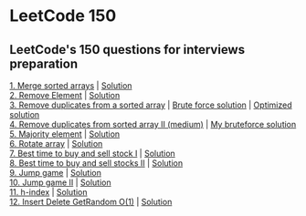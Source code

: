 # LeetCode 150
## LeetCode's 150 questions for interviews preparation
[1. Merge sorted arrays](./merge-sorted-arrays/problem.txt) | [Solution](./merge-sorted-arrays/solution.py)  
[2. Remove Element](./remove-element/problem.txt) | [Solution](./remove-element/solution.py)  
[3. Remove duplicates from a sorted array](./remove-duplicates-from-sorted-array/problem.txt) | [Brute force solution](./remove-duplicates-from-sorted-array/solution.py) | [Optimized solution](./remove-duplicates-from-sorted-array/solution2.py)  
[4. Remove duplicates from sorted array II (medium)](./remove-duplicates-from-sorted-array-II-(medium)/problem.txt) | [My bruteforce solution](./remove-duplicates-from-sorted-array-II-(medium)/solution.py)  
[5. Majority element](./majority-element/problem.txt) | [Solution](./majority-element/solution.py)  
[6. Rotate array](./rotate-array/problem.txt) | [Solution](./rotate-array/solution.py)  
[7. Best time to buy and sell stock I](./best-time-to-buy-and-sell-stocks_I/problem.txt) | [Solution](./best-time-to-buy-and-sell-stocks_I/solution.py)  
[8. Best time to buy and sell stocks II](./best-time-to-buy-and-sell-stocks_II/problem.txt) | [Solution](./best-time-to-buy-and-sell-stocks_I/solution.py)  
[9. Jump game](./jump-game/problem.txt) | [Solution](./jump-game/solution.py)  
[10. Jump game II](./jump-game_II/problem.txt) | [Solution](./jump-game_II/solution.py)  
[11. h-index](./h-index/problem.txt) | [Solution](./h-index/solution.py)  
[12. Insert Delete GetRandom O(1)](./insert-delete-getRandom-O(1)/problem.txt) | [Solution](./insert-delete-getRandom-O(1)/solution.py)